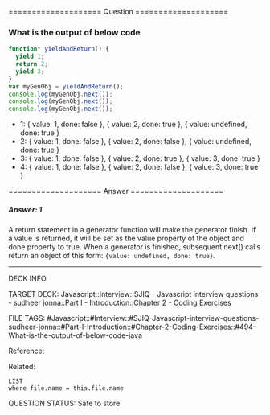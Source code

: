 ==================== Question ====================  

### What is the output of below code

```javascript
function* yieldAndReturn() {
  yield 1;
  return 2;
  yield 3;
}
var myGenObj = yieldAndReturn();
console.log(myGenObj.next());
console.log(myGenObj.next());
console.log(myGenObj.next());
```

- 1: { value: 1, done: false }, { value: 2, done: true }, { value: undefined,
  done: true }
- 2: { value: 1, done: false }, { value: 2, done: false }, { value: undefined,
  done: true }
- 3: { value: 1, done: false }, { value: 2, done: true }, { value: 3, done: true
  }
- 4: { value: 1, done: false }, { value: 2, done: false }, { value: 3, done:
  true }  

==================== Answer ====================  

##### Answer: 1

A return statement in a generator function will make the generator finish. If a
value is returned, it will be set as the value property of the object and done
property to true. When a generator is finished, subsequent next() calls return
an object of this form: `{value: undefined, done: true}`.

---

DECK INFO

TARGET DECK: Javascript::Interview::SJIQ - Javascript interview questions -
sudheer jonna::Part I - Introduction::Chapter 2 - Coding Exercises

FILE TAGS:
#Javascript::#Interview::#SJIQ-Javascript-interview-questions-sudheer-jonna::#Part-I-Introduction::#Chapter-2-Coding-Exercises::#494-What-is-the-output-of-below-code-java

Reference:

Related:

```dataview
LIST
where file.name = this.file.name
```

QUESTION STATUS: Safe to store
